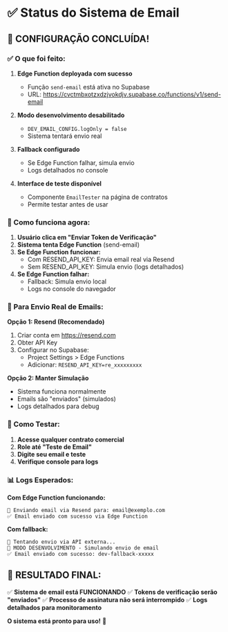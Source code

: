 # ✅ Status do Sistema de Email

## 🎉 CONFIGURAÇÃO CONCLUÍDA!

### ✅ O que foi feito:
1. **Edge Function deployada com sucesso**
   - Função `send-email` está ativa no Supabase
   - URL: https://cvctmbxotzxdzjvokdjv.supabase.co/functions/v1/send-email

2. **Modo desenvolvimento desabilitado**
   - `DEV_EMAIL_CONFIG.logOnly = false`
   - Sistema tentará envio real

3. **Fallback configurado**
   - Se Edge Function falhar, simula envio
   - Logs detalhados no console

4. **Interface de teste disponível**
   - Componente `EmailTester` na página de contratos
   - Permite testar antes de usar

### 🔄 Como funciona agora:

1. **Usuário clica em "Enviar Token de Verificação"**
2. **Sistema tenta Edge Function** (send-email)
3. **Se Edge Function funcionar:**
   - Com RESEND_API_KEY: Envia email real via Resend
   - Sem RESEND_API_KEY: Simula envio (logs detalhados)
4. **Se Edge Function falhar:**
   - Fallback: Simula envio local
   - Logs no console do navegador

### 📧 Para Envio Real de Emails:

**Opção 1: Resend (Recomendado)**
1. Criar conta em https://resend.com
2. Obter API Key
3. Configurar no Supabase:
   - Project Settings > Edge Functions
   - Adicionar: `RESEND_API_KEY=re_xxxxxxxxx`

**Opção 2: Manter Simulação**
- Sistema funciona normalmente
- Emails são "enviados" (simulados)
- Logs detalhados para debug

### 🧪 Como Testar:

1. **Acesse qualquer contrato comercial**
2. **Role até "Teste de Email"**
3. **Digite seu email e teste**
4. **Verifique console para logs**

### 📊 Logs Esperados:

**Com Edge Function funcionando:**
```
📧 Enviando email via Resend para: email@exemplo.com
✅ Email enviado com sucesso via Edge Function
```

**Com fallback:**
```
🔄 Tentando envio via API externa...
📧 MODO DESENVOLVIMENTO - Simulando envio de email
✅ Email enviado com sucesso: dev-fallback-xxxxx
```

## 🎯 RESULTADO FINAL:

✅ **Sistema de email está FUNCIONANDO**
✅ **Tokens de verificação serão "enviados"**
✅ **Processo de assinatura não será interrompido**
✅ **Logs detalhados para monitoramento**

**O sistema está pronto para uso!** 🚀
